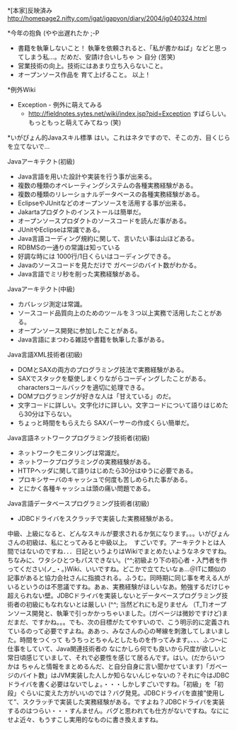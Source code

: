 *[本家]反映済み
http://homepage2.nifty.com/igat/igapyon/diary/2004/ig040324.html

*今年の抱負 (やや出遅れたか ;-P
* 書籍を執筆しないこと！ 執筆を依頼されると、「私が書かねば」などと思ってしまう私…。だめだ、安請け合いしちゃ ＞ 自分 (苦笑)
* 営業技術の向上。技術にはあまり立ち入らないこと。
* オープンソース作品を 育て上げること。
以上！

*例外Wiki
* Exception - 例外に萌えてみる
  * http://fieldnotes.sytes.net/wiki/index.jsp?pid=Exception
すばらしい。もっともっと萌えてみてねっ (笑)

*いがぴょん的Javaスキル標準
はい。これはネタですので、そこの方、目くじらを立てないで…

Javaアーキテクト(初級)
* Java言語を用いた設計や実装を行う事が出来る。
* 複数の種類のオペレーティングシステムの各種実務経験がある。
* 複数の種類のリレーショナルデータベースの各種実務経験がある。
* EclipseやJUnitなどのオープンソースを活用する事が出来る。
* Jakartaプロダクトのインストールは簡単だ。
* オープンソースプロダクトのソースコードを読んだ事がある。
* JUnitやEclipseは常識である。
* Java言語コーディング規約に関して、言いたい事は山ほどある。
* RDBMSの一通りの常識は知っている
* 好調な時には 1000行/1日くらいはコーディングできる。
* Javaのソースコードを見ただけで ガベージのバイト数がわかる。
* Java言語でミリ秒を削った実務経験がある。

Javaアーキテクト(中級)
* カバレッジ測定は常識。
* ソースコード品質向上のためのツールを３つ以上実務で活用したことがある。
* オープンソース開発に参加したことがある。
* Java言語にまつわる雑誌や書籍を執筆した事がある。

Java言語XML技術者(初級)
* DOMとSAXの両方のプログラミング技法で実務経験がある。
* SAXでスタックを駆使しまくりながらコーディングしたことがある。charactersコールバックを適切に処理できる。
* DOMプログラミングが好きな人は「甘えている」のだ。
* 文字コードに詳しい。文字化けに詳しい。文字コードについて語りはじめたら30分は下らない。
* ちょっと時間をもらえたら SAXパーサーの作成くらい簡単だ。

Java言語ネットワークプログラミング技術者(初級)
* ネットワークモニタリングは常識だ。
* ネットワークプログラミングの実務経験がある。
* HTTPヘッダに関して語りはじめたら30分はゆうに必要である。
* プロキシサーバのキャッシュで何度も苦しめられた事がある。
* とにかく各種キャッシュは頭の痛い問題である。

Java言語データベースプログラミング技術者(初級)
* JDBCドライバをスクラッチで実装した実務経験がある。

中級、上級になると、どんなスキルが要求されるか気になります。。。いがぴょんさんの初級は、私にとってみると中級以上。　すごいです。アーキテクトとは人間ではないのですね．．．日記というよりはWikiでまとめたいようなネタですね。ちなみに、ワタシひとつもパスできない。(^^;初級より下の初心者・入門者を作ってください(ノ_・。)Wiki、いいですね。どこかで立てたいなぁ…＠ITに類似の記事があると協力会社さんに指摘される。ふうむ。同時期に同じ事を考える人がいるというのは不思議ですね。あぁ、実務経験がほしいなあ。勉強するだけじゃ超えられない壁。JDBCドライバを実装しないとデータベースプログラミング技術者の初級にもなれないとは厳しい (^^; 当然どれにも足りません （T_T)オープンソース開発と、執筆で引っかかっちゃいました。(ガベージは微妙ですけど)まだまだ、ですかね。。。でも、次の目標がたてやすいので、こう明示的に定義されているのって必要ですよね。ああっ、みなさんの心の琴線を刺激してしまいました。時間をつくって もうちっとちゃんとしたものを作ってみます。、、、ふつ～に仕事をしていて、Java関連技術者の なにかしら何でも良いから尺度が欲しいと常日頃感じていまして、それで必要性を感じて居るんです。はい。(だからいつかは ちゃんと情報をまとめるんだ、と自分自身に言い聞かせています)「ガベージのバイト数」はJVM実装した人しか知らないんじゃないの？それに今はJDBCドライバを書く必要はないでしょ。・・・しかしすごいですね。「初級」を「初段」ぐらいに変えた方がいいのでは？バグ発見。JDBCドライバを直接”使用して”、スクラッチで実装した実務経験がある。ですよね？JDBCドライバを実装するのはつらい・・・すんません。バグと思われても仕方がないですね。なににせよ近々、もうすこし実用的なものに書き換えますね。
